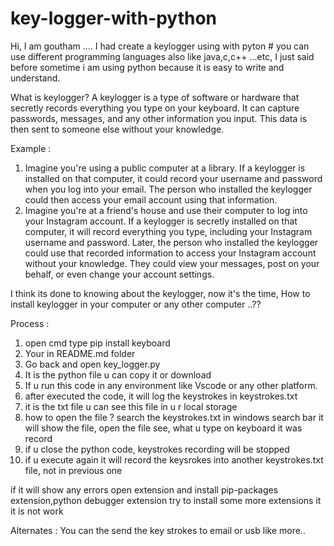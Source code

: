 # key-logger-with-python
Hi, I am goutham ....
I had create a keylogger using with pyton # you can use different programming languages also like java,c,c++ ...etc,
I just said before sometime i am using python because it is easy to write and understand.

What is keylogger?
  A keylogger is a type of software or hardware that secretly records everything you type on your keyboard. It can capture passwords, messages, and any other information you input. This data is then sent to someone else without your knowledge.

Example :
1. Imagine you're using a public computer at a library. If a keylogger is installed on that computer, it could record your username and password when you log into your email. The person who installed the keylogger could then access your email account using that information.
2. Imagine you're at a friend's house and use their computer to log into your Instagram account. If a keylogger is secretly installed on that computer, it will record everything you type, including your Instagram username and password. Later, the person who installed the keylogger could use that recorded information to access your Instagram account without your knowledge. They could view your messages, post on your behalf, or even change your account settings.

I think its done to knowing about the keylogger, now it's the time, How to install keylogger in your computer or any other computer ..??

Process : 
1. open cmd type pip install keyboard
2. Your in README.md folder
3. Go back and open key_logger.py
4. It is the python file u can copy it or download
5. If u run this code in any environment like Vscode or any other platform.
6. after executed the code, it will log the keystrokes in keystrokes.txt
7. it is the txt file u can see this file in u r local storage
8. how to open the file ? search the keystrokes.txt in windows search bar it will show the file, open the file see, what u type on keyboard it was record
9. if u close the python code, keystrokes recording will be stopped
10. if u execute again it will record the keysrokes into another keystrokes.txt file, not in previous one

if it will show any errors 
open extension and install pip-packages extension,python debugger extension try to install some more extensions it it is not work

Alternates :
You can the send the key strokes to email or usb like more..

